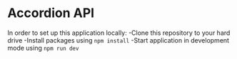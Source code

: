 # Accordion API
In order to set up this application locally:
-Clone this repository to your hard drive
-Install packages using `npm install`
-Start application in development mode using `npm run dev`